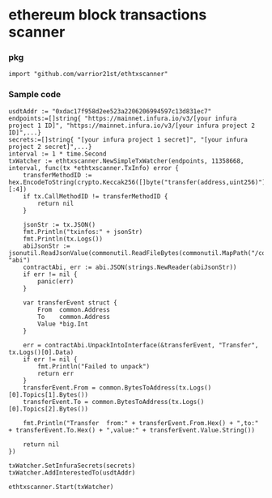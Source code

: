 # ethereum block transactions scanner
### pkg
    import "github.com/warrior21st/ethtxscanner"
### Sample code
	usdtAddr := "0xdac17f958d2ee523a2206206994597c13d831ec7"
	endpoints:=[]string{ "https://mainnet.infura.io/v3/[your infura project 1 ID]", "https://mainnet.infura.io/v3/[your infura project 2 ID]",...}
	secrets:=[]string{ "[your infura project 1 secret]", "[your infura project 2 secret]",...}
	interval := 1 * time.Second
	txWatcher := ethtxscanner.NewSimpleTxWatcher(endpoints, 11358668, interval, func(tx *ethtxscanner.TxInfo) error {
		transferMethodID := hex.EncodeToString(crypto.Keccak256([]byte("transfer(address,uint256)"))[:4])
		if tx.CallMethodID != transferMethodID {
			return nil
		}

		jsonStr := tx.JSON()
		fmt.Println("txinfos:" + jsonStr)
		fmt.Println(tx.Logs())
		abiJsonStr := jsonutil.ReadJsonValue(commonutil.ReadFileBytes(commonutil.MapPath("/contractabis/ERC20.json")), "abi")
		contractAbi, err := abi.JSON(strings.NewReader(abiJsonStr))
		if err != nil {
			panic(err)
		}

		var transferEvent struct {
			From  common.Address
			To    common.Address
			Value *big.Int
		}

		err = contractAbi.UnpackIntoInterface(&transferEvent, "Transfer", tx.Logs()[0].Data)
		if err != nil {
			fmt.Println("Failed to unpack")
			return err
		}
		transferEvent.From = common.BytesToAddress(tx.Logs()[0].Topics[1].Bytes())
		transferEvent.To = common.BytesToAddress(tx.Logs()[0].Topics[2].Bytes())

		fmt.Println("Transfer  from:" + transferEvent.From.Hex() + ",to:" + transferEvent.To.Hex() + ",value:" + transferEvent.Value.String())

		return nil
	})

	txWatcher.SetInfuraSecrets(secrets)
	txWatcher.AddInterestedTo(usdtAddr)

	ethtxscanner.Start(txWatcher)

